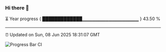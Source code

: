 ### Hi there 👋

⏳ Year progress { █████████████▁▁▁▁▁▁▁▁▁▁▁▁▁▁▁▁▁ } 43.50 %

---

⏰ Updated on Sun, 08 Jun 2025 18:31:07 GMT

![Progress Bar CI](https://github.com/ZhaoGui/ZhaoGui/workflows/Progress%20Bar%20CI/badge.svg)
